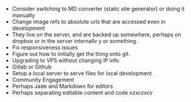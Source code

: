 - Consider switching to MD converter (static site generator) or doing it manually
- Change image refs to absolute urls that are accessed even in development
- They live on the server, and are backed up somewhere, perhaps on dropbox or in the server internallv   y or something.
- Fix responsiveness issues
- Figure out how to initially get the thing onto git. 
- Upgrading to VPS without changing IP info
- Gitlab or Github
- Setup a local server to serve files for local development
- Community Engagement
- Perhaps Jade and Markdown for editors
- Perhaps separating editable content and code
 xzxczxcv